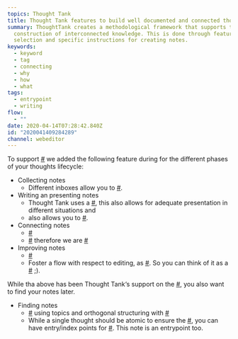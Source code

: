 ```yaml
---
topics: Thought Tank
title: Thought Tank features to build well documented and connected thought
summary: ThoughtTank creates a methodological framework that supports the
  construction of interconnected knowledge. This is done through feature
  selection and specific instructions for creating notes.
keywords:
  - keyword
  - tag
  - connecting
  - why
  - how
  - what
tags:
  - entrypoint
  - writing
flow:
  - ""
date: 2020-04-14T07:28:42.840Z
id: "2020041409284289"
channel: webeditor
---
```

To support [#](/notes/2020041509534662 "Applications in which the Zettelkasten is superior to other approaches") we added the following feature during for the different phases of your thoughts lifecycle:

- Collecting notes
  - Different inboxes allow you to [#](/notes/2020041312405802 "Capture your thoughts whereever you are").
- Writing an presenting notes
  - Thought Tank uses a [#](/notes/2020041509262035 "Predefined structure for capturing a thought "), this also allows for adequate presentation in different situations and
  - also allows you to [#](/notes/2020041319033216 "Quickly get to the core of a thought").
- Connecting notes
  - [#](/notes/2020032817270190 "As connections between notes create most value, connecting should be as convenient as possible")
  - [#](/notes/2020041312255463 "Transformation of implicit into explicit relationships between notes generate knowledge") therefore we are [#](/notes/2020033010475958 "Supporting the identification of related thoughts")
- Improving notes
  - [#](/notes/2020041312361032 "More efficiency and productivity through process support")
  - Foster a flow with respect to editing, as [#](/notes/2020033010573035 "Continuous curration of notes increases the quality of the Zettelkasten"). So you can think of it as a [#](/notes/2020041410531784 "Process support in place of self-discipline") ;).

While tha above has been Thought Tank‘s support on the [#](/notes/2020041409034716 "Route of information from the text read into the zettelkasten"), you also want to find your notes later.

- Finding notes
  - [#](/notes/2020033010363597 "Separation of independent logical units") using topics and orthogonal structuring with [#](/notes/2020033010525847 "Tag")
  - While a single thought should be atomic to ensure the [#](/notes/2020041312062417 "Unambiguousness of links"), you can have entry/index points for [#](/notes/2020041408555708 "Documentation of larger, coherent thoughts: the entrypoints"). This note is an entrypoint too.
